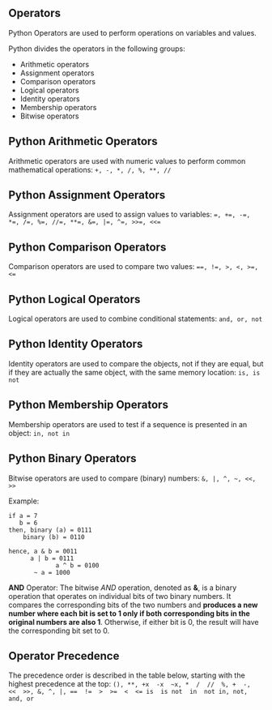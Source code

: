 ## Operators

Python Operators are used to perform operations on variables and values.

Python divides the operators in the following groups:
- Arithmetic operators
- Assignment operators
- Comparison operators
- Logical operators
- Identity operators
- Membership operators
- Bitwise operators

## Python Arithmetic Operators
Arithmetic operators are used with numeric values to perform common mathematical operations:
`+, -, *, /, %, **, //`

## Python Assignment Operators
Assignment operators are used to assign values to variables:
`=, +=, -=, *=, /=, %=, //=, **=, &=, |=, ^=, >>=, <<=`

## Python Comparison Operators
Comparison operators are used to compare two values:
`==, !=, >, <, >=, <=`

## Python Logical Operators
Logical operators are used to combine conditional statements:
`and, or, not`

## Python Identity Operators
Identity operators are used to compare the objects, not if they are equal, but if they are actually the same object, with the same memory location:
`is, is not`

## Python Membership Operators
Membership operators are used to test if a sequence is presented in an object:
`in, not in`

## Python Binary Operators
Bitwise operators are used to compare (binary) numbers:
`&, |, ^, ~, <<, >>`

Example:
```
if a = 7     
   b = 6       
then, binary (a) = 0111      
    binary (b) = 0110      
      
hence, a & b = 0011      
      a | b = 0111      
             a ^ b = 0100      
       ~ a = 1000
```

**AND** Operator: The bitwise *AND* operation, denoted as **&**, is a binary operation that operates on individual bits of two binary numbers. It compares the corresponding bits of the two numbers and **produces a new number where each bit is set to 1 only if both corresponding bits in the original numbers are also 1**. Otherwise, if either bit is 0, the result will have the corresponding bit set to 0.

## Operator Precedence
The precedence order is described in the table below, starting with the highest precedence at the top:
`(), **, +x  -x  ~x, *  /  //  %, +  -,  <<  >>, &, ^, |, ==  !=  >  >=  <  <= is  is not  in  not in, not, and, or`
